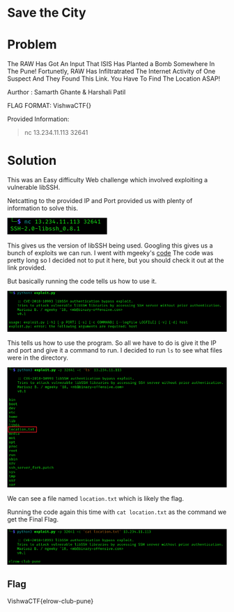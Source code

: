 # Save the City

# Problem
The RAW Has Got An Input That ISIS Has Planted a Bomb Somewhere In The Pune! Fortunetly, RAW Has Infiltratrated The Internet Activity of One Suspect And They Found This Link. You Have To Find The Location ASAP!

Aurthor : Samarth Ghante & Harshali Patil

FLAG FORMAT:
VishwaCTF{}

Provided Information:
> nc 13.234.11.113 32641

# Solution
This was an Easy difficulty Web challenge which involved exploiting a vulnerable libSSH. 

Netcatting to the provided IP and Port provided us with plenty of information to solve this.

![Initial Netcat](Solution/initial_netcat.png)

This gives us the version of libSSH being used. Googling this gives us a bunch of exploits we can run. I went with mgeeky's [code]([url](https://gist.github.com/mgeeky/a7271536b1d815acfb8060fd8b65bd5d#file-cve-2018-10993-py))
The code was pretty long so I decided not to put it here, but you should check it out at the link provided.

But basically running the code tells us how to use it.

![Exploit Arguments](Solution/exploit_arguments.png)

This tells us how to use the program. So all we have to do is give it the IP and port and give it a command to run. I decided to run `ls` to see what files were in the directory.

![Exploit ls](Solution/exploit_ls.png)

We can see a file named `location.txt` which is likely the flag.

Running the code again this time with `cat location.txt` as the command we get the Final Flag.

![Final Location](Solution/final_location.png)

## Flag
VishwaCTF{elrow-club-pune}
